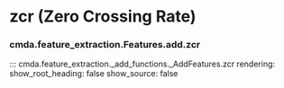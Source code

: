 # zcr (Zero Crossing Rate)

### cmda.feature_extraction.Features.add.zcr
::: cmda.feature_extraction._add_functions._AddFeatures.zcr
    rendering:
      show_root_heading: false
      show_source: false